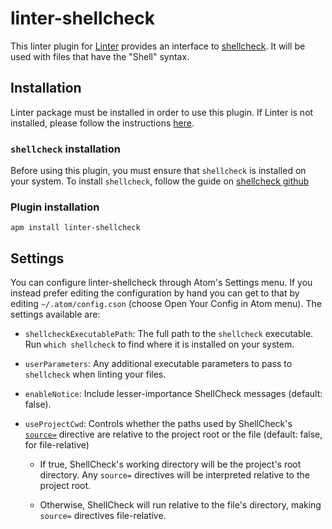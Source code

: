 # linter-shellcheck

This linter plugin for [Linter][linter] provides an interface to
[shellcheck][shellcheck]. It will be used with files that have the "Shell"
syntax.

## Installation

Linter package must be installed in order to use this plugin. If Linter is not
installed, please follow the instructions [here][linter].

### `shellcheck` installation

Before using this plugin, you must ensure that `shellcheck` is installed on
your system. To install `shellcheck`, follow the guide on
[shellcheck github][shellcheck]

### Plugin installation

```ShellSession
apm install linter-shellcheck
```

## Settings

You can configure linter-shellcheck through Atom's Settings menu. If you
instead prefer editing the configuration by hand you can get to that by editing
`~/.atom/config.cson` (choose Open Your Config in Atom menu). The settings
available are:

-   `shellcheckExecutablePath`: The full path to the `shellcheck` executable.
    Run `which shellcheck` to find where it is installed on your system.

-   `userParameters`: Any additional executable parameters to pass to
    `shellcheck` when linting your files.

-   `enableNotice`: Include lesser-importance ShellCheck messages
    (default: false).

-   `useProjectCwd`: Controls whether the paths used by ShellCheck's
    [`source=`](https://github.com/koalaman/shellcheck/wiki/Directive#source)
    directive are relative to the project root or the file (default: false, for
    file-relative)
    
    -   If true, ShellCheck's working directory
        will be the project's root directory.  Any `source=` directives will be
        interpreted relative to the project root.

    -   Otherwise, ShellCheck will run relative to the file's directory,
        making `source=` directives file-relative.

[linter]: https://github.com/atom-community/linter "Linter"
[shellcheck]: https://github.com/koalaman/shellcheck "ShellCheck"
